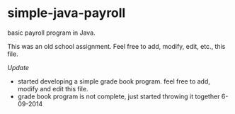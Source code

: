 simple-java-payroll
===================

basic payroll program in Java.

This was an old school assignment. Feel free to add, modify, edit, etc., this file.

*Update*
- started developing a simple grade book program. feel free to add, modify and edit this file.
- grade book program is not complete, just started throwing it together 6-09-2014
